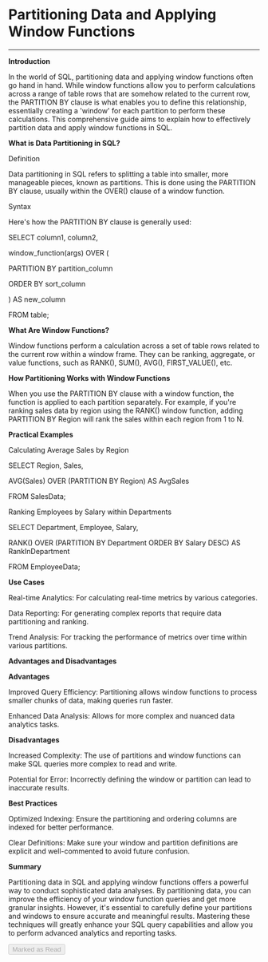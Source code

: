 
<div class="track_article_contents__9JJFV"><h1 class="track_title__g20mM">Partitioning Data and Applying Window Functions</h1><hr><div class="track_body__GeGQu"><p dir="ltr"><b><strong>Introduction</strong></b></p><p dir="ltr"><span>In the world of SQL, partitioning data and applying window functions often go hand in hand. While window functions allow you to perform calculations across a range of table rows that are somehow related to the current row, the PARTITION BY clause is what enables you to define this relationship, essentially creating a 'window' for each partition to perform these calculations. This comprehensive guide aims to explain how to effectively partition data and apply window functions in SQL.</span></p><p dir="ltr"><b><strong>What is Data Partitioning in SQL?</strong></b></p><p dir="ltr"><span>Definition</span></p><p dir="ltr"><span>Data partitioning in SQL refers to splitting a table into smaller, more manageable pieces, known as partitions. This is done using the PARTITION BY clause, usually within the OVER() clause of a window function.</span></p><p dir="ltr"><span>Syntax</span></p><p dir="ltr"><span>Here's how the PARTITION BY clause is generally used:</span></p><p dir="ltr"><span>SELECT column1, column2,</span></p><p dir="ltr"><span>       window_function(args) OVER (</span></p><p dir="ltr"><span>           PARTITION BY partition_column</span></p><p dir="ltr"><span>           ORDER BY sort_column</span></p><p dir="ltr"><span>       ) AS new_column</span></p><p dir="ltr"><span>FROM table;</span></p><p dir="ltr"><b><strong>What Are Window Functions?</strong></b></p><p dir="ltr"><span>Window functions perform a calculation across a set of table rows related to the current row within a window frame. They can be ranking, aggregate, or value functions, such as RANK(), SUM(), AVG(), FIRST_VALUE(), etc.</span></p><p dir="ltr"><b><strong>How Partitioning Works with Window Functions</strong></b></p><p dir="ltr"><span>When you use the PARTITION BY clause with a window function, the function is applied to each partition separately. For example, if you're ranking sales data by region using the RANK() window function, adding PARTITION BY Region will rank the sales within each region from 1 to N.</span></p><p dir="ltr"><b><strong>Practical Examples</strong></b></p><p dir="ltr"><span>Calculating Average Sales by Region</span></p><p dir="ltr"><span>SELECT Region, Sales,</span></p><p dir="ltr"><span>       AVG(Sales) OVER (PARTITION BY Region) AS AvgSales</span></p><p dir="ltr"><span>FROM SalesData;</span></p><p dir="ltr"><span>Ranking Employees by Salary within Departments</span></p><p dir="ltr"><span>SELECT Department, Employee, Salary,</span></p><p dir="ltr"><span>       RANK() OVER (PARTITION BY Department ORDER BY Salary DESC) AS RankInDepartment</span></p><p dir="ltr"><span>FROM EmployeeData;</span></p><p dir="ltr"><b><strong>Use Cases</strong></b></p><p dir="ltr"><span>Real-time Analytics: For calculating real-time metrics by various categories.</span></p><p dir="ltr"><span>Data Reporting: For generating complex reports that require data partitioning and ranking.</span></p><p dir="ltr"><span>Trend Analysis: For tracking the performance of metrics over time within various partitions.</span></p><p dir="ltr"><b><strong>Advantages and Disadvantages</strong></b></p><p dir="ltr"><b><strong>Advantages</strong></b></p><p dir="ltr"><span>Improved Query Efficiency: Partitioning allows window functions to process smaller chunks of data, making queries run faster.</span></p><p dir="ltr"><span>Enhanced Data Analysis: Allows for more complex and nuanced data analytics tasks.</span></p><p dir="ltr"><b><strong>Disadvantages</strong></b></p><p dir="ltr"><span>Increased Complexity: The use of partitions and window functions can make SQL queries more complex to read and write.</span></p><p dir="ltr"><span>Potential for Error: Incorrectly defining the window or partition can lead to inaccurate results.</span></p><p dir="ltr"><b><strong>Best Practices</strong></b></p><p dir="ltr"><span>Optimized Indexing: Ensure the partitioning and ordering columns are indexed for better performance.</span></p><p dir="ltr"><span>Clear Definitions: Make sure your window and partition definitions are explicit and well-commented to avoid future confusion.</span></p><p dir="ltr"><b><strong>Summary</strong></b></p><p dir="ltr"><span>Partitioning data in SQL and applying window functions offers a powerful way to conduct sophisticated data analyses. By partitioning data, you can improve the efficiency of your window function queries and get more granular insights. However, it's essential to carefully define your partitions and windows to ensure accurate and meaningful results. Mastering these techniques will greatly enhance your SQL query capabilities and allow you to perform advanced analytics and reporting tasks.</span></p></div><div class="track_mark_as_read_btn__qp09Q g-mt-5"><button class="ui green disabled button" disabled="" tabindex="-1">Marked as Read</button></div></div>
